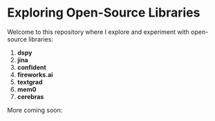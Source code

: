 # Exploring Open-Source Libraries

Welcome to this repository where I explore and experiment with open-source libraries:

1. **dspy**
2. **jina**
3. **confident**
4. **fireworks.ai**
5. **textgrad**
6. **mem0**
7. **cerebras**

More coming soon:
